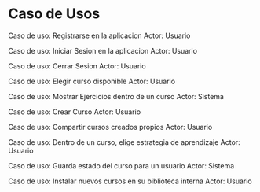 # Caso de Usos

Caso de uso: Registrarse en la aplicacion
Actor: Usuario

Caso de uso: Iniciar Sesion en la aplicacion
Actor: Usuario

Caso de uso: Cerrar Sesion
Actor: Usuario

Caso de uso: Elegir curso disponible
Actor: Usuario

Caso de uso: Mostrar Ejercicios dentro de un curso
Actor: Sistema

Caso de uso: Crear Curso
Actor: Usuario

Caso de uso: Compartir cursos creados propios
Actor: Usuario

Caso de uso: Dentro de un curso, elige estrategia de aprendizaje
Actor: Usuario

Caso de uso: Guarda estado del curso para un usuario
Actor: Sistema

Caso de uso: Instalar nuevos cursos en su biblioteca interna
Actor: Usuario
